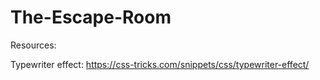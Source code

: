 # The-Escape-Room











Resources: 

Typewriter effect: https://css-tricks.com/snippets/css/typewriter-effect/
